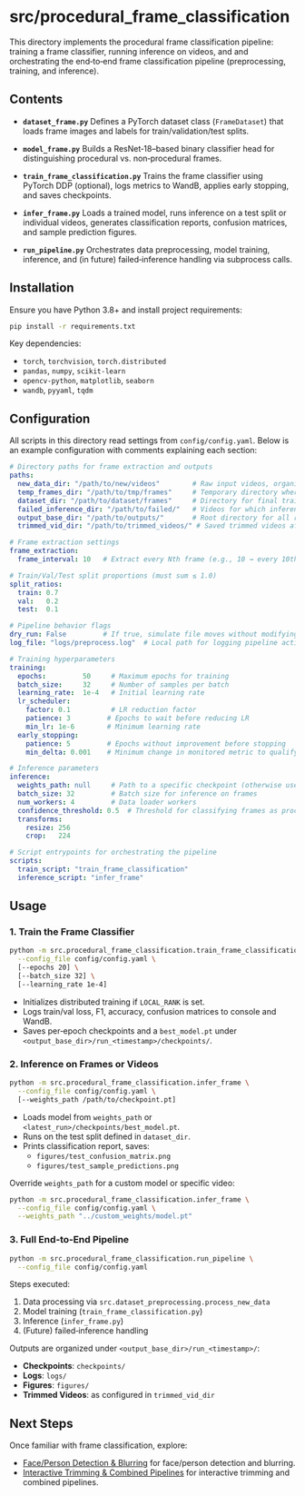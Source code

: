 # src/procedural_frame_classification

This directory implements the procedural frame classification pipeline: training a frame classifier, running inference on videos, and and orchestrating the end‑to‑end frame classification pipeline (preprocessing, training, and inference).

## Contents

- **`dataset_frame.py`**
  Defines a PyTorch dataset class (`FrameDataset`) that loads frame images and labels for train/validation/test splits.

- **`model_frame.py`**
  Builds a ResNet‑18–based binary classifier head for distinguishing procedural vs. non‑procedural frames.

- **`train_frame_classification.py`**
  Trains the frame classifier using PyTorch DDP (optional), logs metrics to WandB, applies early stopping, and saves checkpoints.

- **`infer_frame.py`**
  Loads a trained model, runs inference on a test split or individual videos, generates classification reports, confusion matrices, and sample prediction figures.

- **`run_pipeline.py`**
  Orchestrates data preprocessing, model training, inference, and (in future) failed‑inference handling via subprocess calls.

## Installation

Ensure you have Python 3.8+ and install project requirements:
```bash
pip install -r requirements.txt
```
Key dependencies:
- `torch`, `torchvision`, `torch.distributed`
- `pandas`, `numpy`, `scikit-learn`
- `opencv-python`, `matplotlib`, `seaborn`
- `wandb`, `pyyaml`, `tqdm`

## Configuration

All scripts in this directory read settings from `config/config.yaml`. Below is an example configuration with comments explaining each section:

```yaml
# Directory paths for frame extraction and outputs
paths:
  new_data_dir: "/path/to/new/videos"        # Raw input videos, organized into 'procedural/' and 'nonprocedural/' subfolders
  temp_frames_dir: "/path/to/tmp/frames"     # Temporary directory where extracted frames are saved
  dataset_dir: "/path/to/dataset/frames"     # Directory for final train/val/test frame splits
  failed_inference_dir: "/path/to/failed/"   # Videos for which inference failed, for manual review
  output_base_dir: "/path/to/outputs/"       # Root directory for all run outputs (checkpoints, logs, figures)
  trimmed_vid_dir: "/path/to/trimmed_videos/" # Saved trimmed videos after inference

# Frame extraction settings
frame_extraction:
  frame_interval: 10   # Extract every Nth frame (e.g., 10 → every 10th frame)

# Train/Val/Test split proportions (must sum ≤ 1.0)
split_ratios:
  train: 0.7
  val:   0.2
  test:  0.1

# Pipeline behavior flags
dry_run: False         # If true, simulate file moves without modifying disk
log_file: "logs/preprocess.log"  # Local path for logging pipeline actions

# Training hyperparameters
training:
  epochs:         50     # Maximum epochs for training
  batch_size:     32     # Number of samples per batch
  learning_rate:  1e-4   # Initial learning rate
  lr_scheduler:
    factor: 0.1          # LR reduction factor
    patience: 3         # Epochs to wait before reducing LR
    min_lr: 1e-6        # Minimum learning rate
  early_stopping:
    patience: 5         # Epochs without improvement before stopping
    min_delta: 0.001    # Minimum change in monitored metric to qualify as improvement

# Inference parameters
inference:
  weights_path: null     # Path to a specific checkpoint (otherwise uses latest run)
  batch_size: 32         # Batch size for inference on frames
  num_workers: 4         # Data loader workers
  confidence_threshold: 0.5  # Threshold for classifying frames as procedural
  transforms:
    resize: 256
    crop:   224

# Script entrypoints for orchestrating the pipeline
scripts:
  train_script: "train_frame_classification"
  inference_script: "infer_frame"
```


## Usage

### 1. Train the Frame Classifier

```bash
python -m src.procedural_frame_classification.train_frame_classification \
  --config_file config/config.yaml \
  [--epochs 20] \
  [--batch_size 32] \
  [--learning_rate 1e-4]
```

- Initializes distributed training if `LOCAL_RANK` is set.
- Logs train/val loss, F1, accuracy, confusion matrices to console and WandB.
- Saves per‑epoch checkpoints and a `best_model.pt` under `<output_base_dir>/run_<timestamp>/checkpoints/`.

### 2. Inference on Frames or Videos

```bash
python -m src.procedural_frame_classification.infer_frame \
  --config_file config/config.yaml \
  [--weights_path /path/to/checkpoint.pt]
```

- Loads model from `weights_path` or `<latest_run>/checkpoints/best_model.pt`.
- Runs on the test split defined in `dataset_dir`.
- Prints classification report, saves:
  - `figures/test_confusion_matrix.png`
  - `figures/test_sample_predictions.png`

Override `weights_path` for a custom model or specific video:

```bash
python -m src.procedural_frame_classification.infer_frame \
  --config_file config/config.yaml \
  --weights_path "../custom_weights/model.pt"
```

### 3. Full End‑to‑End Pipeline

```bash
python -m src.procedural_frame_classification.run_pipeline \
  --config_file config/config.yaml
```

Steps executed:
1. Data processing via `src.dataset_preprocessing.process_new_data`
2. Model training (`train_frame_classification.py`)
3. Inference (`infer_frame.py`)
4. (Future) failed‑inference handling

Outputs are organized under `<output_base_dir>/run_<timestamp>/`:
- **Checkpoints**: `checkpoints/`
- **Logs**: `logs/`
- **Figures**: `figures/`
- **Trimmed Videos**: as configured in `trimmed_vid_dir`


## Next Steps

Once familiar with frame classification, explore:
-  [Face/Person Detection & Blurring](../face_detection/README.md)  for face/person detection and blurring.
- [Interactive Trimming & Combined Pipelines](../app/README.md) for interactive trimming and combined pipelines.